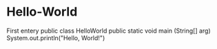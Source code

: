 # Hello-World
First entery
public class HelloWorld
public static void main  (String[] arg)
System.out.println("Hello, World!")
